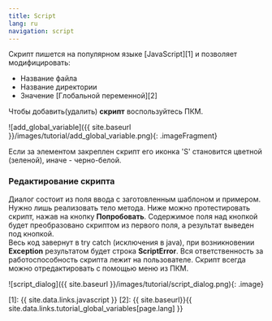 ```yaml
---
title: Script
lang: ru
navigation: script
---
```


Скрипт пишется на популярном языке [JavaScript][1] и позволяет модифицировать:

* Название файла
* Название директории
* Значение [Глобальной переменной][2]

Чтобы добавить(удалить) **скрипт** воспользуйтесь ПКМ.

![add_global_variable]({{ site.baseurl }}/images/tutorial/add_global_variable.png){: .imageFragment}

Если за элементом закреплен скрипт его иконка 'S' становится цветной (зеленой), иначе - черно-белой.<br>

### Редактирование скрипта

Диалог состоит из поля ввода с заготовленным шаблоном и примером. Нужно лишь реализовать тело метода.
Ниже можно протестировать скрипт, нажав на кнопку **Попробовать**. Содержимое поля над кнопкой будет преобразовано скриптом из первого поля, а результат выведен под кнопкой.<br>
Весь код завернут в try catch (исключения в java), при возникновении **Exception** результатом будет строка **ScriptError**. Вся ответственность за работоспособность скрипта лежит на пользователе. Скрипт всегда можно отредактировать с помощью меню из ПКМ.


![script_dialog]({{ site.baseurl }}/images/tutorial/script_dialog.png){: .image}

[1]: {{ site.data.links.javascript }}
[2]: {{ site.baseurl}}{{ site.data.links.tutorial_global_variables[page.lang] }}